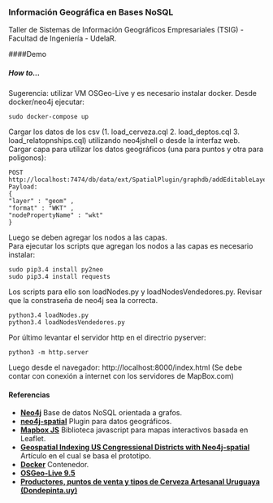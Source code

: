 ### Información Geográfica en Bases NoSQL
Taller de Sistemas de Información Geográficos Empresariales (TSIG) - Facultad de Ingeniería - UdelaR.
  
  
  
####Demo
##### How to...
Sugerencia: utilizar VM OSGeo-Live y es necesario instalar docker.
Desde docker/neo4j ejecutar:
```
sudo docker-compose up
```
Cargar los datos de los csv (1. load_cerveza.cql 2. load_deptos.cql 3. load_relatopnships.cql) utilizando neo4jshell o desde la interfaz web.  
Cargar capa para utilizar los datos geográficos (una para puntos y otra para polígonos):
```
POST http://localhost:7474/db/data/ext/SpatialPlugin/graphdb/addEditableLayer
Payload:
{
"layer" : "geom" ,
"format" : "WKT" ,
"nodePropertyName" : "wkt"
}
```
Luego se deben agregar los nodos a las capas.  
Para ejecutar los scripts que agregan los nodos a las capas es necesario instalar:
```
sudo pip3.4 install py2neo
sudo pip3.4 install requests
```
Los scripts para ello son loadNodes.py y loadNodesVendedores.py. Revisar que la constraseña de neo4j sea la correcta.
```
python3.4 loadNodes.py
python3.4 loadNodesVendedores.py
```

Por último levantar el servidor http en el directrio pyserver:
```
python3 -m http.server
```
Luego desde el navegador: http://localhost:8000/index.html (Se debe contar con conexión a internet con los servidores de MapBox.com)
  
    
#### Referencias

- **[Neo4j](http://neo4j.com/)** Base de datos NoSQL orientada a grafos.
- **[neo4j-spatial](https://github.com/neo4j-contrib/spatial)** Plugin para datos geográficos.
- **[Mapbox JS](https://www.mapbox.com/mapbox.js/api/v2.3.0/)** Biblioteca javascript para mapas interactivos basada en Leaflet.
- **[Geospatial Indexing US Congressional Districts with Neo4j-spatial](http://neo4j.com/blog/geospatial-indexing-us-congress-neo4j/)** Artículo en el cual se basa el prototipo.
- **[Docker](https://www.docker.com/)** Contenedor.
- **[OSGeo-Live 9.5](https://live.osgeo.org/en/index.html)**
- **[Productores, puntos de venta y tipos de Cerveza Artesanal Uruguaya (Dondepinta.uy)](https://catalogodatos.gub.uy/dataset/productores-puntos-de-venta-y-tipos-de-cerveza-artesanal-uruguaya-dondepinta-uy)**

